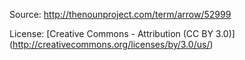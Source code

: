 Source: http://thenounproject.com/term/arrow/52999

License: [Creative Commons - Attribution (CC BY 3.0)] (http://creativecommons.org/licenses/by/3.0/us/)
